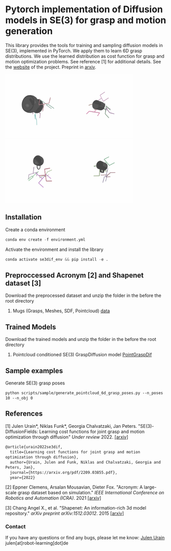 # Pytorch implementation of Diffusion models in SE(3) for grasp and motion generation

This library provides the tools for training and sampling diffusion models in SE(3),
implemented in PyTorch. 
We apply them to learn 6D grasp distributions. We use the learned distribution as cost function
for grasp and motion optimization problems.
See reference [1] for additional details. See the [website](https://sites.google.com/view/se3dif/home) of the project. Preprint in [arxiv](https://arxiv.org/pdf/2209.03855.pdf).

<img src="assets/grasp_diffusion.gif" alt="diffusion" style="width:200px;"/><img src="assets/grasp_diffusion_01.gif" alt="diffusion" style="width:200px;"/><img src="assets/grasp_diffusion_02.gif" alt="diffusion" style="width:200px;"/><img src="assets/grasp_diffusion_03.gif" alt="diffusion" style="width:200px;"/>


## Installation

Create a conda environment
```python
conda env create -f environment.yml
```
Activate the environment and install the library
```python
conda activate se3dif_env && pip install -e .
```

## Preproccessed Acronym [2] and Shapenet dataset [3]

Download the preprocessed dataset and unzip the folder in the before the root directory 
1. Mugs (Grasps, Meshes, SDF, Pointcloud) [data](https://drive.google.com/file/d/1fURx7bTutANvOFvbKeo8XahT-R3A_vxH/view?usp=sharing)


## Trained Models

Download the trained models and unzip the folder in the before the root directory
1. Pointcloud conditioned SE(3) GraspDiffusion model [PointGraspDif](https://drive.google.com/file/d/1Y0ZWAhs0GSL7A-J3yA7ts3N8TnQTGHon/view?usp=sharing)


## Sample examples

Generate SE(3) grasp poses 
```azure
python scripts/sample/generate_pointcloud_6d_grasp_poses.py --n_poses 10 --n_obj 0
```


## References

[1] Julen Urain*, Niklas Funk*, Georgia Chalvatzaki, Jan Peters. 
"SE(3)-DiffusionFields: Learning cost functions for
joint grasp and motion optimization through diffusion" 
*Under review* 2022.
[[arxiv]](https://arxiv.org/pdf/2209.03855.pdf)

```
@article{urain2022se3dif,
  title={Learning cost functions for joint grasp and motion optimization through diffusion},
  author={Urain, Julen and Funk, Niklas and Chalvatzaki, Georgia and Peters, Jan},
  journal={https://arxiv.org/pdf/2209.03855.pdf},
  year={2022}
```

[2] Eppner Clemens, Arsalan Mousavian, Dieter Fox. 
"Acronym: A large-scale grasp dataset based on simulation." 
*IEEE International Conference on Robotics and Automation (ICRA)*. 
2021 [[arxiv]](https://arxiv.org/abs/2011.09584)


[3] Chang Angel X., et al. 
"Shapenet: An information-rich 3d model repository." 
*arXiv preprint arXiv:1512.03012*. 2015 [[arxiv]](https://arxiv.org/abs/1512.03012)

### Contact

If you have any questions or find any bugs, please let me know: [Julen Urain](http://robotgradient.com/) julen[at]robot-learning[dot]de
